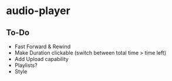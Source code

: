 # audio-player

## To-Do
- Fast Forward & Rewind
- Make Duration clickable (switch between total time > time left)
- Add Upload capability
- Playlists?
- Style